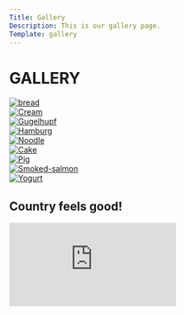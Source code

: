 ```yaml
---
Title: Gallery
Description: This is our gallery page.
Template: gallery
---
```


# GALLERY


<div class="image span-1">

<a href="%base_url%/image/gallery/bread.jpg" target="_blank">
    <picture>
        <source media="(min-width: 600px)" srcset="%base_url%/image/gallery/bread.jpg&w=330&q=50">
        <img src="%base_url%/image/gallery/bread.jpg&w=600&q=30" alt="bread">
    </picture>
</a>

</div>

<div class="image span-1">

<a href="%base_url%/image/gallery/cream.jpg" target="_blank">
    <picture>
        <source media="(min-width: 600px)" srcset="%base_url%/image/gallery/cream.jpg&w=330&q=50">
        <img src="%base_url%/image/gallery/cream.jpg&w=600&q=30" alt="Cream">
    </picture>
</a>

</div>

<div class="image span-1">

<a href="%base_url%/image/gallery/gugelhupf.jpg" target="_blank">
    <picture>
        <source media="(min-width: 600px)" srcset="%base_url%/image/gallery/gugelhupf.jpg&w=330&q=50">
        <img src="%base_url%/image/gallery/gugelhupf.jpg&w=600&q=30" alt="Gugelhupf">
    </picture>
</a>

</div>

<div class="image span-1">

<a href="%base_url%/image/gallery/hamburg.jpg" target="_blank">
    <picture>
        <source media="(min-width: 600px)" srcset="%base_url%/image/gallery/hamburg.jpg&w=330&q=50">
        <img src="%base_url%/image/gallery/hamburg.jpg&w=600&q=30" alt="Hamburg">
    </picture>
</a>

</div>

<div class="image span-1">

<a href="%base_url%/image/gallery/noodle.jpg" target="_blank">
    <picture>
        <source media="(min-width: 600px)" srcset="%base_url%/image/gallery/noodle.jpg&w=330&q=50">
        <img src="%base_url%/image/gallery/noodle.jpg&w=600&q=30" alt="Noodle">
    </picture>
</a>

</div>

<div class="image span-1">

<a href="%base_url%/image/gallery/cake.jpg" target="_blank">
    <picture>
        <source media="(min-width: 600px)" srcset="%base_url%/image/gallery/cake.jpg&w=330&q=50">
        <img src="%base_url%/image/gallery/cake.jpg&w=600&q=30" alt="Cake">
    </picture>
</a>

</div>

<div class="image span-1">

<a href="%base_url%/image/gallery/pig.jpg" target="_blank">
    <picture>
        <source media="(min-width: 600px)" srcset="%base_url%/image/gallery/pig.jpg&w=330&q=50">
        <img src="%base_url%/image/gallery/pig.jpg&w=600&q=30" alt="Pig">
    </picture>
</a>

</div>

<div class="image span-1">

<a href="%base_url%/image/gallery/smoked-salmon.jpg" target="_blank">
    <picture>
        <source media="(min-width: 600px)" srcset="%base_url%/image/gallery/smoked-salmon.jpg&w=330&q=50">
        <img src="%base_url%/image/gallery/smoked-salmon.jpg&w=600&q=30" alt="Smoked-salmon">
    </picture>
</a>

</div>

<div class="image span-1">

<a href="%base_url%/image/gallery/yogurt.jpg" target="_blank">
    <picture>
        <source media="(min-width: 600px)" srcset="%base_url%/image/gallery/yogurt.jpg&w=330&q=50">
        <img src="%base_url%/image/gallery/yogurt.jpg&w=600&q=30" alt="Yogurt">
    </picture>
</a>

</div>

<div class="span-3">
    <h2>Country feels good!</h2>
</div>

<div class="embed-container span-3">
    <iframe src="https://www.youtube.com/embed/8kAU3B9Pi_U" frameborder="0" allowfullscreen></iframe>
</div>
